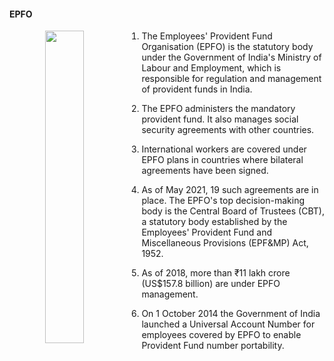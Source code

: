 #### EPFO

<p align="center">
<img src="https://upload.wikimedia.org/wikipedia/en/5/54/EPFO_official_logo.gif" style="float: left; margin-right: 35px;" width="35%" height="500">
</p>

1. The Employees' Provident Fund Organisation (EPFO) is the statutory body under the Government of India's Ministry of Labour and Employment, which is responsible for regulation and management of provident funds in India.

2. The EPFO administers the mandatory provident fund. It also manages social security agreements with other countries. 

3.  International workers are covered under EPFO plans in countries where bilateral agreements have been signed.

4. As of May 2021, 19 such agreements are in place. The EPFO's top decision-making body is the Central Board of Trustees (CBT), a statutory body established by the Employees' Provident Fund and Miscellaneous Provisions (EPF&MP) Act, 1952.


5. As of 2018, more than ₹11 lakh crore (US$157.8 billion) are under EPFO management.

6. On 1 October 2014 the Government of India launched a Universal Account Number for employees covered by EPFO to enable Provident Fund number portability.